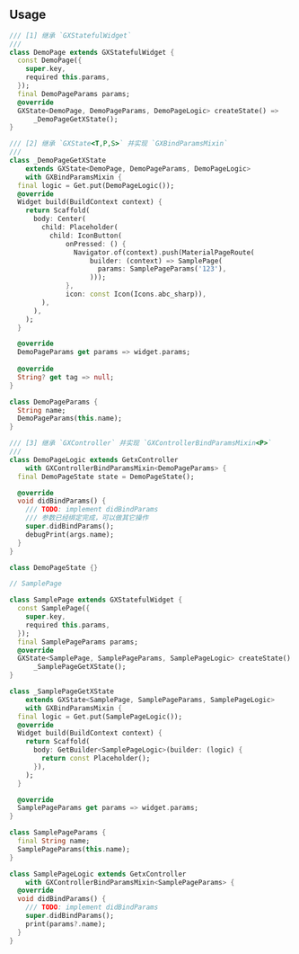 <!--
This README describes the package. If you publish this package to pub.dev,
this README's contents appear on the landing page for your package.

For information about how to write a good package README, see the guide for
[writing package pages](https://dart.dev/guides/libraries/writing-package-pages).

For general information about developing packages, see the Dart guide for
[creating packages](https://dart.dev/guides/libraries/create-library-packages)
and the Flutter guide for
[developing packages and plugins](https://flutter.dev/developing-packages).
-->

## Usage

```dart
/// [1] 继承 `GXStatefulWidget`
/// 
class DemoPage extends GXStatefulWidget {
  const DemoPage({
    super.key,
    required this.params,
  });
  final DemoPageParams params;
  @override
  GXState<DemoPage, DemoPageParams, DemoPageLogic> createState() =>
      _DemoPageGetXState();
}

/// [2] 继承 `GXState<T,P,S>` 并实现 `GXBindParamsMixin`
/// 
class _DemoPageGetXState
    extends GXState<DemoPage, DemoPageParams, DemoPageLogic>
    with GXBindParamsMixin {
  final logic = Get.put(DemoPageLogic());
  @override
  Widget build(BuildContext context) {
    return Scaffold(
      body: Center(
        child: Placeholder(
          child: IconButton(
              onPressed: () {
                Navigator.of(context).push(MaterialPageRoute(
                    builder: (context) => SamplePage(
                      params: SamplePageParams('123'),
                    )));
              },
              icon: const Icon(Icons.abc_sharp)),
        ),
      ),
    );
  }

  @override
  DemoPageParams get params => widget.params;
  
  @override
  String? get tag => null;
}

class DemoPageParams {
  String name;
  DemoPageParams(this.name);
}

/// [3] 继承 `GXController` 并实现 `GXControllerBindParamsMixin<P>`
/// 
class DemoPageLogic extends GetxController
    with GXControllerBindParamsMixin<DemoPageParams> {
  final DemoPageState state = DemoPageState();

  @override
  void didBindParams() {
    /// TODO: implement didBindParams
    /// 参数已经绑定完成，可以做其它操作
    super.didBindParams();
    debugPrint(args.name);
  }
}

class DemoPageState {}

// SamplePage

class SamplePage extends GXStatefulWidget {
  const SamplePage({
    super.key,
    required this.params,
  });
  final SamplePageParams params;
  @override
  GXState<SamplePage, SamplePageParams, SamplePageLogic> createState() =>
      _SamplePageGetXState();
}

class _SamplePageGetXState
    extends GXState<SamplePage, SamplePageParams, SamplePageLogic>
    with GXBindParamsMixin {
  final logic = Get.put(SamplePageLogic());
  @override
  Widget build(BuildContext context) {
    return Scaffold(
      body: GetBuilder<SamplePageLogic>(builder: (logic) {
        return const Placeholder();
      }),
    );
  }

  @override
  SamplePageParams get params => widget.params;
}

class SamplePageParams {
  final String name;
  SamplePageParams(this.name);
}

class SamplePageLogic extends GetxController
    with GXControllerBindParamsMixin<SamplePageParams> {
  @override
  void didBindParams() {
    /// TODO: implement didBindParams
    super.didBindParams();
    print(params?.name);
  }
}
```

